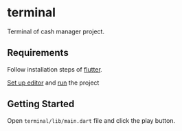 # terminal

Terminal of cash manager project.

## Requirements

Follow installation steps of [flutter](https://docs.flutter.dev/get-started/install).

[Set up editor](https://docs.flutter.dev/get-started/test-drive) and [run](https://docs.flutter.dev/get-started/test-drive?tab=terminal) the project

## Getting Started

Open `terminal/lib/main.dart` file and click the play button.
